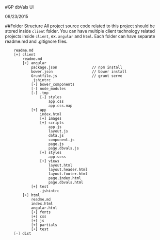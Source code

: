 #GP dbVals UI

09/23/2015

##Folder Structure
All project source code related  to this project should be stored inside `client` folder. You can have multiple client technology related projects inside `client`, ex. `angular` and `html`. Each folder can have separate readme.md and .gitignore files.

```
    readme.md
    [+] client            
        readme.md
        [+] angular
            package.json                // npm install
            bower.json                  // bower install
            Gruntfile.js                // grunt serve
            .jshintrc
            [-] bower_components
            [-] node_modules
            [-] .tmp
                [-] styles
                    app.css
                    app.css.map
            [+] app
                index.html
                [+] images
                [+] scripts
                    app.js
                    layout.js
                    data.js
                    component.js
                    page.js
                    page.dbvals.js
                [+] styles
                    app.scss
                [+] views
                    layout.html
                    layout.header.html
                    layout.footer.html
                    page.index.html
                    page.dbvals.html
            [+] test
                .jshintrc
        [+] html
            readme.md
            index.html
            angular.html
            [+] fonts
            [+] css
            [+] js
            [+] partials
            [+] test
    [-] dist
```
